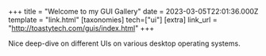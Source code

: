 +++
title = "Welcome to my GUI Gallery"
date = 2023-03-05T22:01:36.000Z
template = "link.html"
[taxonomies]
tech=["ui"]
[extra]
link_url = "http://toastytech.com/guis/index.html"
+++


Nice deep-dive on different UIs on various desktop operating systems.
